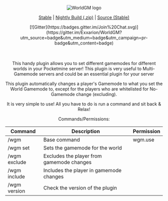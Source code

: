 <p align="center"> <img src="http://i1279.photobucket.com/albums/y523/textcraft/Mar%202015%20-%201/db3512f64aadd5bf2a5ff189ed6dbea3a8e50bf117000be50c51eeab785ea68c5568b351287813f380008ed3f48617b6b32320f7c2983f813887e35d312ca17c4fbd7d4ab594_zps198b2c53.png" border="0" alt="WorldGM logo" title="WorldGM logo">

<p align="center"> <a class="callToAction" href="https://github.com/Exxarion/WorldGM/releases/download/v4.1/WorldGM_v4.1.phar"><span>Stable</span></a> | <a class="callToAction" href="https://github.com/Exxarion/WorldGM/archive/master.zip"><span>Nightly Build (.zip)</span></a> | <a class="callToAction" href="https://github.com/Exxarion/WorldGM/archive/v4.1.zip"><span>Source (Stable)</span></a>

</br>
<p align="center">[![Gitter](https://badges.gitter.im/Join%20Chat.svg)](https://gitter.im/Exxarion/WorldGM?utm_source=badge&utm_medium=badge&utm_campaign=pr-badge&utm_content=badge)
</br>
</br>
</br>



<p align="center">This handy plugin allows you to set different gamemodes for different worlds in your Pocketmine server! This plugin is very useful to Multi-Gamemode servers and could be an essential plugin for your server

<p align="center">This plugin automatically changes a player's Gamemode to what you set the World Gamemode to, except for the players who are whitelisted for No-Gamemode change (excluding).

<p align="center">It is very simple to use! All you have to do is run a command and sit back & Relax!
</br>



<p align="center">Commands/Permissions:

Command  | Description | Permission
------------- | ------------- | -------------
/wgm  | Base command | wgm.use
/wgm set <gamemode>  | Sets the gamemode for the world
/wgm exclude <player> | Excludes the player from gamemode changes
/wgm include <player> | Includes the player in gamemode changes
/wgm version | Check the version of the plugin

